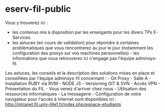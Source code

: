 # eserv-fil-public

Vous y trouverez ici :
- les contenus mis à disposition par les enseigants pour les divers TPs E-Services.
- les astuces (en cours de validation) pour répondre à certaines problèmatiques que vous rencontrerez au jour le jour (notamment les configuration des proxys sur vos machines personnelles) - les informations que vous retrouverez ici n'engage pas l'équipe adminsys-fil.

Les astuces, les conseils et la description des solutions mises en place et conseillées par l'équipe adminsys-fil concernant : 
	- Git Proxy - Salle A
	- Installation RUBY via RVM
	- NODE JS
	- Versioning GIT & SVN
	- Accès VPN
	- Présentation du FIL
	- Vous venez d'arriver chez nous
	- Utilisation des ressources informatiques
	- La messagerie
	- Configuration de votre navigateur pour l'accès à Internet 
sont disponibles ici : http://intranet.fil.univ-lille1.fr/index.php/espace-etudiants

